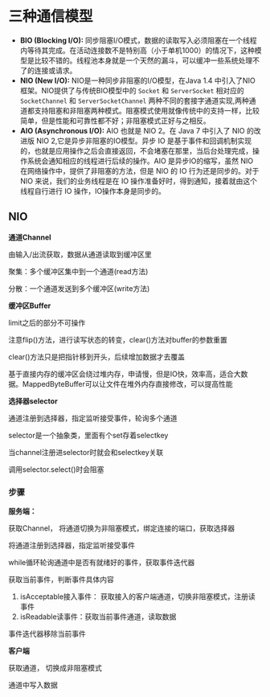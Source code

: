 # 三种通信模型

- **BIO (Blocking I/O):** 同步阻塞I/O模式，数据的读取写入必须阻塞在一个线程内等待其完成。在活动连接数不是特别高（小于单机1000）的情况下，这种模型是比较不错的。线程池本身就是一个天然的漏斗，可以缓冲一些系统处理不了的连接或请求。
- **NIO (New I/O):** NIO是一种同步非阻塞的I/O模型，在Java 1.4 中引入了NIO框架。NIO提供了与传统BIO模型中的 `Socket` 和 `ServerSocket` 相对应的 `SocketChannel` 和 `ServerSocketChannel` 两种不同的套接字通道实现,两种通道都支持阻塞和非阻塞两种模式。阻塞模式使用就像传统中的支持一样，比较简单，但是性能和可靠性都不好；非阻塞模式正好与之相反。
- **AIO (Asynchronous I/O):** AIO 也就是 NIO 2。在 Java 7 中引入了 NIO 的改进版 NIO 2,它是异步非阻塞的IO模型。异步 IO 是基于事件和回调机制实现的，也就是应用操作之后会直接返回，不会堵塞在那里，当后台处理完成，操作系统会通知相应的线程进行后续的操作。AIO 是异步IO的缩写，虽然 NIO 在网络操作中，提供了非阻塞的方法，但是 NIO 的 IO 行为还是同步的。对于 NIO 来说，我们的业务线程是在 IO 操作准备好时，得到通知，接着就由这个线程自行进行 IO 操作，IO操作本身是同步的。

## NIO

**通道Channel**

由输入/出流获取，数据从通道读取到缓冲区里

聚集：多个缓冲区集中到一个通道(read方法)

分散：一个通道发送到多个缓冲区(write方法)

**缓冲区Buffer**

limit之后的部分不可操作

注意flip()方法，进行读写状态的转变，clear()方法对buffer的参数重置

clear()方法只是把指针移到开头，后续增加数据才去覆盖

基于直接内存的缓冲区会绕过堆内存，申请慢，但是IO快，效率高，适合大数据。MappedByteBuffer可以让文件在堆外内存直接修改，可以提高性能

**选择器selector**

通道注册到选择器，指定监听接受事件，轮询多个通道

selector是一个抽象类，里面有个set存着selectkey

当channel注册进selector时就会和selectkey关联

调用selector.select()时会阻塞

### 步骤

**服务端：**

获取Channel， 将通道切换为非阻塞模式，绑定连接的端口，获取选择器

将通道注册到选择器，指定监听接受事件

while循环轮询通道中是否有就绪好的事件，获取事件迭代器

获取当前事件，判断事件具体内容

1. isAcceptable接入事件： 获取接入的客户端通道，切换非阻塞模式，注册读事件
2. isReadable读事件：获取当前事件通道，读取数据

事件迭代器移除当前事件

**客户端**

获取通道， 切换成非阻塞模式

通道中写入数据